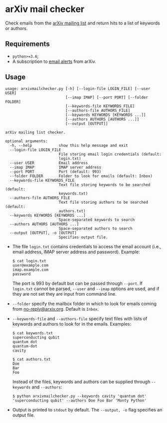 # arXiv mail checker

Check emails from the [arXiv mailing list](https://arxiv.org/help/subscribe) and return hits to a list of keywords or authors. 

## Requirements
* `python>=3.6`;
* A subscription to [email alerts](https://arxiv.org/help/subscribe) from arXiv.


## Usage
```
usage: arxivmailchecker.py [-h] [--login-file LOGIN_FILE] [--user USER]
                           [--imap IMAP] [--port PORT] [--folder FOLDER]
                           [--keywords-file KEYWORDS_FILE]
                           [--authors-file AUTHORS_FILE]
                           [--keywords KEYWORDS [KEYWORDS ...]]
                           [--authors AUTHORS [AUTHORS ...]]
                           [--output [OUTPUT]]

arXiv mailing list checker.

optional arguments:
  -h, --help            show this help message and exit
  --login-file LOGIN_FILE
                        File storing email login credentials (default:
                        login.txt)
  --user USER           Email address
  --imap IMAP           IMAP server address
  --port PORT           Port (default: 993)
  --folder FOLDER       Folder to look for emails (default: Inbox)
  --keywords-file KEYWORDS_FILE
                        Text file storing keywords to be searched (default:
                        keywords.txt)
  --authors-file AUTHORS_FILE
                        Text file storing authors to be searched (default:
                        authors.txt)
  --keywords KEYWORDS [KEYWORDS ...]
                        Space-separated keywords to search
  --authors AUTHORS [AUTHORS ...]
                        Space-separated authors to search
  --output [OUTPUT], -o [OUTPUT]
                        Specifies output file.
```
* The file `login.txt` contains credentials to access the email account (i.e., email address, IMAP server address and password). Example:

	```
	$ cat login.txt
	user@example.com
	imap.example.com
	password
	```

	The port is 993 by default but can be passed through `--port`. If `login.txt` cannot be parsed, `--user` and `--imap` options are used, and if they are not set they are input from command line.
	
* `--folder` specify the mailbox folder in which to look for emails coming from no-reply@arxiv.org. Default is `Inbox`.
* `--keywords-file` and `--authors-file` specify text files with lists of keywords and authors to look for in the emails. Examples:

	```
	$ cat keywords.txt
	superconducting qubit
	quantum dot
	quantum-dot
	cavity
	
	$ cat authors.txt
	Doe
	Bar
	Foo
	```
	Instead of the files, keywords and authors can be supplied through `--keywords` and `--authors`:
	
	```
	$ python arxivmailchecker.py --keywords cavity 'quantum dot' 'superconducting qubit' --authors Doe Foo Bar 'Monty Python' 
	```

* Output is printed to `stdout` by default. The `--output, -o` flag specifies an output file.
